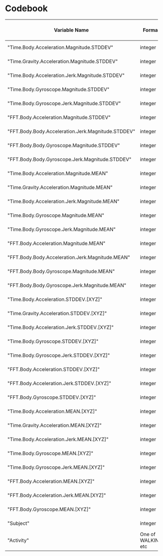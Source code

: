 Codebook
========


|Variable Name | Format | Variable Label | Valid range | Value for missing | Value for inapplicable |
---------------|--------|----------------|-------------|-------------------|------------------------|
|"Time.Body.Acceleration.Magnitude.STDDEV"| integer |           |   1.0 to -1.0 | NA | NA |         
|"Time.Gravity.Acceleration.Magnitude.STDDEV"| integer |           |   1.0 to -1.0 | NA | NA |         
|"Time.Body.Acceleration.Jerk.Magnitude.STDDEV"|  integer |           |   1.0 to -1.0 | NA | NA |     
|"Time.Body.Gyroscope.Magnitude.STDDEV"|   integer |           |   1.0 to -1.0 | NA | NA |   
|"Time.Body.Gyroscope.Jerk.Magnitude.STDDEV"|    integer |           |   1.0 to -1.0 | NA | NA |   
|"FFT.Body.Acceleration.Magnitude.STDDEV"|   integer |           |   1.0 to -1.0 | NA | NA |   
|"FFT.Body.Body.Acceleration.Jerk.Magnitude.STDDEV"|  integer |           |   1.0 to -1.0 | NA | NA |   
|"FFT.Body.Body.Gyroscope.Magnitude.STDDEV"|  integer |           |   1.0 to -1.0 | NA | NA |   
|"FFT.Body.Body.Gyroscope.Jerk.Magnitude.STDDEV" |  integer |           |   1.0 to -1.0 | NA | NA |   
|"Time.Body.Acceleration.Magnitude.MEAN"| integer |           |   1.0 to -1.0 | NA | NA |             
|"Time.Gravity.Acceleration.Magnitude.MEAN"|  integer |           |   1.0 to -1.0 | NA | NA |         
|"Time.Body.Acceleration.Jerk.Magnitude.MEAN"|  integer |           |   1.0 to -1.0 | NA | NA |       
|"Time.Body.Gyroscope.Magnitude.MEAN" | integer |           |   1.0 to -1.0 | NA | NA |               
|"Time.Body.Gyroscope.Jerk.Magnitude.MEAN"|   integer |           |   1.0 to -1.0 | NA | NA |         
|"FFT.Body.Acceleration.Magnitude.MEAN"|  integer |           |   1.0 to -1.0 | NA | NA |             
|"FFT.Body.Body.Acceleration.Jerk.Magnitude.MEAN"|  integer |           |   1.0 to -1.0 | NA | NA |   
|"FFT.Body.Body.Gyroscope.Magnitude.MEAN"|    integer |           |   1.0 to -1.0 | NA | NA |         
|"FFT.Body.Body.Gyroscope.Jerk.Magnitude.MEAN"|   integer |           |   1.0 to -1.0 | NA | NA |     
|"Time.Body.Acceleration.STDDEV.[XYZ]"|   integer |           |   1.0 to -1.0 | NA | NA |                 
|"Time.Gravity.Acceleration.STDDEV.[XYZ]" |   integer |           |   1.0 to -1.0 | NA | NA |             
|"Time.Body.Acceleration.Jerk.STDDEV.[XYZ]"|  integer |           |   1.0 to -1.0 | NA | NA |             
|"Time.Body.Gyroscope.STDDEV.[XYZ]" |   integer |           |   1.0 to -1.0 | NA | NA |                   
|"Time.Body.Gyroscope.Jerk.STDDEV.[XYZ]"|   integer |           |   1.0 to -1.0 | NA | NA |               
|"FFT.Body.Acceleration.STDDEV.[XYZ]" |   integer |           |   1.0 to -1.0 | NA | NA |                 
|"FFT.Body.Acceleration.Jerk.STDDEV.[XYZ]"|   integer |           |   1.0 to -1.0 | NA | NA |             
|"FFT.Body.Gyroscope.STDDEV.[XYZ]"|   integer |           |   1.0 to -1.0 | NA | NA |                     
|"Time.Body.Acceleration.MEAN.[XYZ]"  |   integer |           |   1.0 to -1.0 | NA | NA |                 
|"Time.Gravity.Acceleration.MEAN.[XYZ]" |   integer |           |   1.0 to -1.0 | NA | NA |               
|"Time.Body.Acceleration.Jerk.MEAN.[XYZ]" | integer |           |   1.0 to -1.0 | NA | NA |               
|"Time.Body.Gyroscope.MEAN.[XYZ]" | integer |           |   1.0 to -1.0 | NA | NA |                       
|"Time.Body.Gyroscope.Jerk.MEAN.[XYZ]"| integer |           |   1.0 to -1.0 | NA | NA |                   
|"FFT.Body.Acceleration.MEAN.[XYZ]"|  integer |           |   1.0 to -1.0 | NA | NA |                     
|"FFT.Body.Acceleration.Jerk.MEAN.[XYZ]"| integer |           |   1.0 to -1.0 | NA | NA |   
|"FFT.Body.Gyroscope.MEAN.[XYZ]"|   integer |           |   1.0 to -1.0 | NA | NA |                       
|"Subject"|   integer |           |   1.0 to -1.0 | NA | NA |                                         
|"Activity"| One of WALKING etc | | | | 
